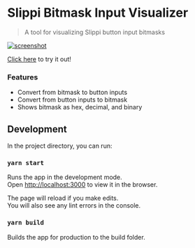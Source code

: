 # Slippi Bitmask Input Visualizer

> A tool for visualizing Slippi button input bitmasks

[![screenshot](https://i.imgur.com/fRpKulh.png)](https://vinceau.github.io/slp-bitmask-visualizer)

[Click here](https://vinceau.github.io/slp-bitmask-visualizer) to try it out!

### Features

* Convert from bitmask to button inputs
* Convert from button inputs to bitmask
* Shows bitmask as hex, decimal, and binary

## Development

In the project directory, you can run:

### `yarn start`

Runs the app in the development mode.<br>
Open [http://localhost:3000](http://localhost:3000) to view it in the browser.

The page will reload if you make edits.<br>
You will also see any lint errors in the console.

### `yarn build`

Builds the app for production to the build folder.